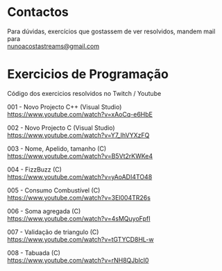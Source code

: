 # Contactos
Para dúvidas, exercícios que gostassem de ver resolvidos, mandem mail para  
nunoacostastreams@gmail.com

# Exercicios de Programação
Código dos exercicios resolvidos no Twitch / Youtube

001 - Novo Projecto C++ (Visual Studio)  
https://www.youtube.com/watch?v=xAoCq-e6HbE

002 - Novo Projecto C (Visual Studio)  
https://www.youtube.com/watch?v=Y7_IhVYXzFQ

003 - Nome, Apelido, tamanho (C)  
https://www.youtube.com/watch?v=B5Vt2rKWKe4

004 - FizzBuzz (C)  
https://www.youtube.com/watch?v=yAoADI4TO48

005 - Consumo Combustível (C)  
https://www.youtube.com/watch?v=3El004TR26s 

006 - Soma agregada (C)  
https://www.youtube.com/watch?v=4sMQuyoFpfI	

007 - Validação de triangulo (C)  
https://www.youtube.com/watch?v=tGTYCD8HL-w	

008 - Tabuada (C)  
https://www.youtube.com/watch?v=rNH8QJblcl0 
